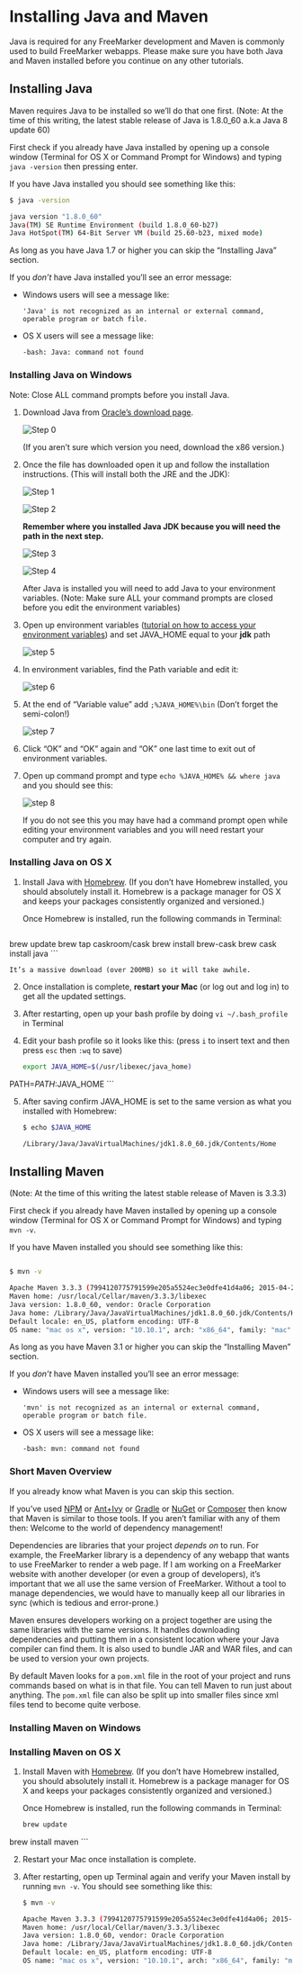 # Installing Java and Maven

Java is required for any FreeMarker development and Maven is commonly used to build FreeMarker webapps. Please make sure you have both Java and Maven installed before you continue on any other tutorials.

## Installing Java

Maven requires Java to be installed so we’ll do that one first. (Note: At the time of this writing, the latest stable release of Java is 1.8.0_60 a.k.a Java 8 update 60)

First check if you already have Java installed by opening up a console window (Terminal for OS X or Command Prompt for Windows) and typing `java -version` then pressing enter.

If you have Java installed you should see something like this:


```bash
$ java -version

java version "1.8.0_60"
Java(TM) SE Runtime Environment (build 1.8.0_60-b27)
Java HotSpot(TM) 64-Bit Server VM (build 25.60-b23, mixed mode)
```

As long as you have Java 1.7 or higher you can skip the “Installing Java” section.

If you *don’t* have Java installed you’ll see an error message:
* Windows users will see a message like:

    ```
    'Java' is not recognized as an internal or external command, operable program or batch file.
    ```
* OS X users will see a message like:

    ```
    -bash: Java: command not found
    ```

### Installing Java on Windows

Note: Close ALL command prompts before you install Java.

1. Download Java from [Oracle’s download page](http://www.oracle.com/technetwork/java/javase/downloads/jdk8-downloads-2133151.html).

    ![Step 0](images/windows/java00.png)

    (If you aren’t sure which version you need, download the x86 version.)

2. Once the file has downloaded open it up and follow the installation instructions. (This will install both the JRE and the JDK):

    ![Step 1](images/windows/java01.png)

    ![Step 2](images/windows/java02.png)

    **Remember where you installed Java JDK because you will need the path in the next step.**

    ![Step 3](images/windows/java03.png)

    ![Step 4](images/windows/java04.png)

    After Java is installed you will need to add Java to your environment variables. (Note: Make sure ALL your command prompts are closed before you edit the environment variables)

4. Open up environment variables ([tutorial on how to access your environment variables](../00-updating-environment-variables)) and set JAVA_HOME equal to your **jdk** path

    ![step 5](images/windows/java05.png)

5. In environment variables, find the Path variable and edit it:

    ![step 6](images/windows/java06.png)

6. At the end of “Variable value” add `;%JAVA_HOME%\bin` (Don’t forget the semi-colon!)

    ![step 7](images/windows/java07.png)

7. Click “OK” and “OK” again and “OK” one last time to exit out of environment variables.

8. Open up command prompt and type `echo %JAVA_HOME% && where java` and you should see this:

    ![step 8](images/windows/java08.png)

    If you do not see this you may have had a command prompt open while editing your environment variables and you will need restart your computer and try again.

### Installing Java on OS X

1. Install Java with [Homebrew](http://brew.sh/). (If you don’t have Homebrew installed, you should absolutely install it. Homebrew is a package manager for OS X and keeps your packages consistently organized and versioned.)

    Once Homebrew is installed, run the following commands in Terminal:

    ```bash
brew update
brew tap caskroom/cask
brew install brew-cask
brew cask install java
    ```

    It’s a massive download (over 200MB) so it will take awhile.

2. Once installation is complete, **restart your Mac** (or log out and log in) to get all the updated settings.

3. After restarting, open up your bash profile by doing `vi ~/.bash_profile` in Terminal

4. Edit your bash profile so it looks like this: (press `i` to insert text and then press `esc` then `:wq` to save)

    ```bash
    export JAVA_HOME=$(/usr/libexec/java_home)

  PATH=$PATH:$JAVA_HOME
    ```

5. After saving confirm JAVA_HOME is set to the same version as what you installed with Homebrew:

    ```bash
    $ echo $JAVA_HOME

    /Library/Java/JavaVirtualMachines/jdk1.8.0_60.jdk/Contents/Home

    ```

## Installing Maven

(Note: At the time of this writing the latest stable release of Maven is 3.3.3)

First check if you already have Maven installed by opening up a console window (Terminal for OS X or Command Prompt for Windows) and typing `mvn -v`.  

If you have Maven installed you should see something like this:

```bash

$ mvn -v

Apache Maven 3.3.3 (7994120775791599e205a5524ec3e0dfe41d4a06; 2015-04-22T04:57:37-07:00)
Maven home: /usr/local/Cellar/maven/3.3.3/libexec
Java version: 1.8.0_60, vendor: Oracle Corporation
Java home: /Library/Java/JavaVirtualMachines/jdk1.8.0_60.jdk/Contents/Home/jre
Default locale: en_US, platform encoding: UTF-8
OS name: "mac os x", version: "10.10.1", arch: "x86_64", family: "mac"
```

As long as you have Maven 3.1 or higher you can skip the “Installing Maven” section.

If you *don’t* have Maven installed you’ll see an error message:
* Windows users will see a message like:

    ```
    'mvn' is not recognized as an internal or external command, operable program or batch file.
    ```
* OS X users will see a message like:

    ```
    -bash: mvn: command not found
    ```

### Short Maven Overview

If you already know what Maven is you can skip this section.

If you’ve used [NPM](https://www.npmjs.com/) or [Ant+Ivy](http://ant.apache.org/ivy/) or [Gradle](https://gradle.org/) or [NuGet](https://www.nuget.org/) or [Composer](https://getcomposer.org/) then know that Maven is similar to those tools. If you aren’t familiar with any of them then: Welcome to the world of dependency management!

Dependencies are libraries that your project *depends on* to run. For example, the FreeMarker library is a dependency of any webapp that wants to use FreeMarker to render a web page. If I am working on a FreeMarker website with another developer (or even a group of developers), it’s important that we all use the same version of FreeMarker. Without a tool to manage dependencies, we would have to manually keep all our libraries in sync (which is tedious and error-prone.)

Maven ensures developers working on a project together are using the same libraries with the same versions. It handles downloading dependencies and putting them in a consistent location where your Java compiler can find them. It is also used to bundle JAR and WAR files, and can be used to version your own projects.

By default Maven looks for a `pom.xml` file in the root of your project and runs commands based on what is in that file. You can tell Maven to run just about anything. The `pom.xml` file can also be split up into smaller files since xml files tend to become quite verbose.

### Installing Maven on Windows

### Installing Maven on OS X

1. Install Maven with [Homebrew](http://brew.sh/). (If you don’t have Homebrew installed, you should absolutely install it. Homebrew is a package manager for OS X and keeps your packages consistently organized and versioned.)

    Once Homebrew is installed, run the following commands in Terminal:

    ```bash
    brew update
brew install maven
    ```

2.  Restart your Mac once installation is complete.

3. After restarting, open up Terminal again and verify your Maven install by running `mvn -v`. You should see something like this:

    ```bash
    $ mvn -v

    Apache Maven 3.3.3 (7994120775791599e205a5524ec3e0dfe41d4a06; 2015-04-22T04:57:37-07:00)
    Maven home: /usr/local/Cellar/maven/3.3.3/libexec
    Java version: 1.8.0_60, vendor: Oracle Corporation
    Java home: /Library/Java/JavaVirtualMachines/jdk1.8.0_60.jdk/Contents/Home/jre
    Default locale: en_US, platform encoding: UTF-8
    OS name: "mac os x", version: "10.10.1", arch: "x86_64", family: "mac"
    ```

